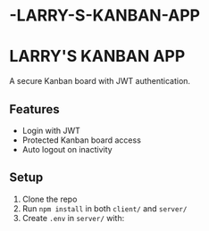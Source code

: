 # -LARRY-S-KANBAN-APP
# LARRY'S KANBAN APP

A secure Kanban board with JWT authentication.

## Features
- Login with JWT
- Protected Kanban board access
- Auto logout on inactivity

## Setup

1. Clone the repo
2. Run `npm install` in both `client/` and `server/`
3. Create `.env` in `server/` with:

